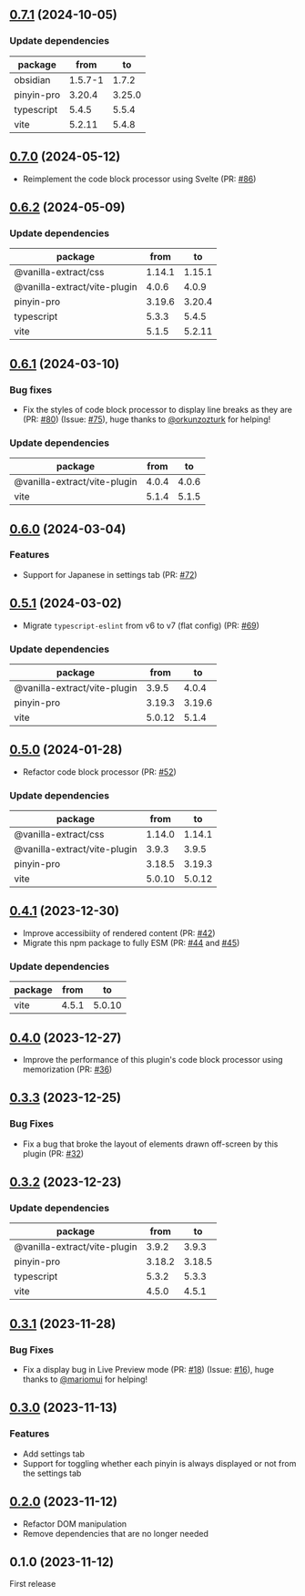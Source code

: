 ## [0.7.1](https://github.com/0918nobita/obsidian-zhongwen-block/compare/0.7.0...0.7.1) (2024-10-05)

### Update dependencies

| package    | from    | to     |
| ---------- | ------- | ------ |
| obsidian   | 1.5.7-1 | 1.7.2  |
| pinyin-pro | 3.20.4  | 3.25.0 |
| typescript | 5.4.5   | 5.5.4  |
| vite       | 5.2.11  | 5.4.8  |

## [0.7.0](https://github.com/0918nobita/obsidian-zhongwen-block/compare/0.6.2...0.7.0) (2024-05-12)

- Reimplement the code block processor using Svelte (PR: [#86](https://github.com/0918nobita/obsidian-zhongwen-block/pull/86))

## [0.6.2](https://github.com/0918nobita/obsidian-zhongwen-block/compare/0.6.1...0.6.2) (2024-05-09)

### Update dependencies

| package                      | from   | to     |
| ---------------------------- | ------ | ------ |
| @vanilla-extract/css         | 1.14.1 | 1.15.1 |
| @vanilla-extract/vite-plugin | 4.0.6  | 4.0.9  |
| pinyin-pro                   | 3.19.6 | 3.20.4 |
| typescript                   | 5.3.3  | 5.4.5  |
| vite                         | 5.1.5  | 5.2.11 |

## [0.6.1](https://github.com/0918nobita/obsidian-zhongwen-block/compare/0.6.0...0.6.1) (2024-03-10)

### Bug fixes

- Fix the styles of code block processor to display line breaks as they are (PR: [#80](https://github.com/0918nobita/obsidian-zhongwen-block/issues/80)) (Issue: [#75](https://github.com/0918nobita/obsidian-zhongwen-block/issues/75)), huge thanks to [@orkunzozturk](https://github.com/orkunzozturk) for helping!

### Update dependencies

| package                      | from  | to    |
| ---------------------------- | ----- | ----- |
| @vanilla-extract/vite-plugin | 4.0.4 | 4.0.6 |
| vite                         | 5.1.4 | 5.1.5 |

## [0.6.0](https://github.com/0918nobita/obsidian-zhongwen-block/compare/0.5.1...0.6.0) (2024-03-04)

### Features

- Support for Japanese in settings tab (PR: [#72](https://github.com/0918nobita/obsidian-zhongwen-block/pull/72))

## [0.5.1](https://github.com/0918nobita/obsidian-zhongwen-block/compare/0.5.0...0.5.1) (2024-03-02)

- Migrate `typescript-eslint` from v6 to v7 (flat config) (PR: [#69](https://github.com/0918nobita/obsidian-zhongwen-block/pull/69))

### Update dependencies

| package                      | from   | to     |
| ---------------------------- | ------ | ------ |
| @vanilla-extract/vite-plugin | 3.9.5  | 4.0.4  |
| pinyin-pro                   | 3.19.3 | 3.19.6 |
| vite                         | 5.0.12 | 5.1.4  |

## [0.5.0](https://github.com/0918nobita/obsidian-zhongwen-block/compare/0.4.1...0.5.0) (2024-01-28)

- Refactor code block processor (PR: [#52](https://github.com/0918nobita/obsidian-zhongwen-block/pull/52))

### Update dependencies

| package                      | from   | to     |
| ---------------------------- | ------ | ------ |
| @vanilla-extract/css         | 1.14.0 | 1.14.1 |
| @vanilla-extract/vite-plugin | 3.9.3  | 3.9.5  |
| pinyin-pro                   | 3.18.5 | 3.19.3 |
| vite                         | 5.0.10 | 5.0.12 |

## [0.4.1](https://github.com/0918nobita/obsidian-zhongwen-block/compare/0.4.0...0.4.1) (2023-12-30)

- Improve accessibiity of rendered content (PR: [#42](https://github.com/0918nobita/obsidian-zhongwen-block/pull/42))
- Migrate this npm package to fully ESM (PR: [#44](https://github.com/0918nobita/obsidian-zhongwen-block/pull/44) and [#45](https://github.com/0918nobita/obsidian-zhongwen-block/pull/45))

### Update dependencies

| package | from  | to     |
| ------- | ----- | ------ |
| vite    | 4.5.1 | 5.0.10 |

## [0.4.0](https://github.com/0918nobita/obsidian-zhongwen-block/compare/0.3.3...0.4.0) (2023-12-27)

- Improve the performance of this plugin's code block processor using memorization (PR: [#36](https://github.com/0918nobita/obsidian-zhongwen-block/pull/36))

## [0.3.3](https://github.com/0918nobita/obsidian-zhongwen-block/compare/0.3.2...0.3.3) (2023-12-25)

### Bug Fixes

- Fix a bug that broke the layout of elements drawn off-screen by this plugin (PR: [#32](https://github.com/0918nobita/obsidian-zhongwen-block/pull/32))

## [0.3.2](https://github.com/0918nobita/obsidian-zhongwen-block/compare/0.3.1...0.3.2) (2023-12-23)

### Update dependencies

| package                      | from   | to     |
| ---------------------------- | ------ | ------ |
| @vanilla-extract/vite-plugin | 3.9.2  | 3.9.3  |
| pinyin-pro                   | 3.18.2 | 3.18.5 |
| typescript                   | 5.3.2  | 5.3.3  |
| vite                         | 4.5.0  | 4.5.1  |

## [0.3.1](https://github.com/0918nobita/obsidian-zhongwen-block/compare/0.3.0...0.3.1) (2023-11-28)

### Bug Fixes

- Fix a display bug in Live Preview mode (PR: [#18](https://github.com/0918nobita/obsidian-zhongwen-block/pull/18)) (Issue: [#16](https://github.com/0918nobita/obsidian-zhongwen-block/issues/16)), huge thanks to [@mariomui](https://github.com/mariomui) for helping!

## [0.3.0](https://github.com/0918nobita/obsidian-zhongwen-block/compare/0.2.0...0.3.0) (2023-11-13)

### Features

- Add settings tab
- Support for toggling whether each pinyin is always displayed or not from the settings tab

## [0.2.0](https://github.com/0918nobita/obsidian-zhongwen-block/compare/0.1.0...0.2.0) (2023-11-12)

- Refactor DOM manipulation
- Remove dependencies that are no longer needed

## 0.1.0 (2023-11-12)

First release
